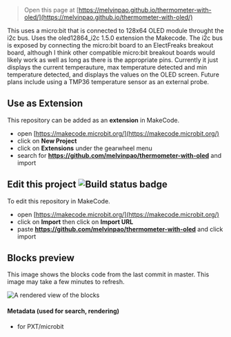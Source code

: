 
> Open this page at [https://melvinpao.github.io/thermometer-with-oled/](https://melvinpao.github.io/thermometer-with-oled/)

This uses a micro:bit that is connected to 128x64 OLED module throught the i2c bus.
Uses the oled12864_i2c 1.5.0 extension the Makecode.
The i2c bus is exposed by connecting the micro:bit board to an ElectFreaks breakout board, although I think other compatible micro:bit breakout boards would likely work as well as long as there is the appropriate pins.
Currently it just displays the current temperauture, max temperature detected and min temperature detected, and displays the values on the OLED screen.
Future plans include using a TMP36 temperature sensor as an external probe.

## Use as Extension

This repository can be added as an **extension** in MakeCode.

* open [https://makecode.microbit.org/](https://makecode.microbit.org/)
* click on **New Project**
* click on **Extensions** under the gearwheel menu
* search for **https://github.com/melvinpao/thermometer-with-oled** and import

## Edit this project ![Build status badge](https://github.com/melvinpao/thermometer-with-oled/workflows/MakeCode/badge.svg)

To edit this repository in MakeCode.

* open [https://makecode.microbit.org/](https://makecode.microbit.org/)
* click on **Import** then click on **Import URL**
* paste **https://github.com/melvinpao/thermometer-with-oled** and click import

## Blocks preview

This image shows the blocks code from the last commit in master.
This image may take a few minutes to refresh.

![A rendered view of the blocks](https://github.com/melvinpao/thermometer-with-oled/raw/master/.github/makecode/blocks.png)

#### Metadata (used for search, rendering)

* for PXT/microbit
<script src="https://makecode.com/gh-pages-embed.js"></script><script>makeCodeRender("{{ site.makecode.home_url }}", "{{ site.github.owner_name }}/{{ site.github.repository_name }}");</script>
